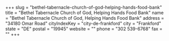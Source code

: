 +++
slug = "bethel-tabernacle-church-of-god-helping-hands-food-bank"
title = "Bethel Tabernacle Church of God, Helping Hands Food Bank"
name = "Bethel Tabernacle Church of God, Helping Hands Food Bank"
address = "34180 Omar Road"
cityIndexKey = "city-de-frankford"
city = "Frankford"
state = "DE"
postal = "19945"
website = ""
phone = "302 539-6768"
fax = ""
+++
